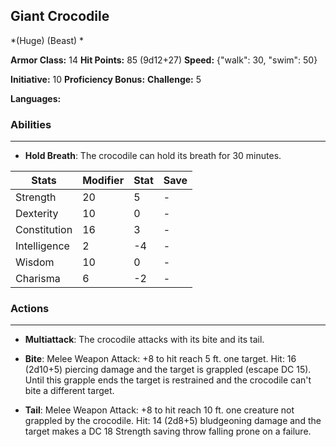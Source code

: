 ## Giant Crocodile
*(Huge) (Beast) *

**Armor Class:** 14
**Hit Points:** 85 (9d12+27)
**Speed:** {"walk": 30, "swim": 50}

**Initiative:** 10
**Proficiency Bonus:**
**Challenge:** 5

**Languages:** 

### Abilities
 --- 
- **Hold Breath**: The crocodile can hold its breath for 30 minutes.



| Stats | Modifier | Stat | Save
| ---- | ---- | ---- | ---- |
| Strength | 20 | 5 | - |
| Dexterity | 10 | 0 | - |
| Constitution | 16 | 3 | - |
| Intelligence | 2 | -4 | - |
| Wisdom | 10 | 0 | - |
| Charisma | 6 | -2 | - |

### Actions
 --- 
- **Multiattack**: The crocodile attacks with its bite and its tail.

- **Bite**: Melee Weapon Attack: +8 to hit  reach 5 ft.  one target. Hit: 16 (2d10+5) piercing damage and the target is grappled (escape DC 15). Until this grapple ends  the target is restrained and the crocodile can't bite a different target.

- **Tail**: Melee Weapon Attack: +8 to hit  reach 10 ft.  one creature not grappled by the crocodile. Hit: 14 (2d8+5) bludgeoning damage and the target makes a DC 18 Strength saving throw  falling prone on a failure.

